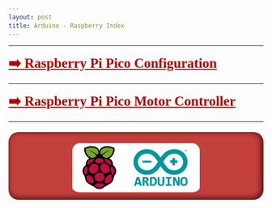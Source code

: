 ```yaml
---
layout: post
title: Arduino - Raspberry Index 
---
```

*****
 <a href="/projects/Arduino/ConfigurationRaspberryPico" style="
    font-size: 27px;
    font-weight: 600;
    font-family: serif;
	color: #b20400;
"> ➡️ Raspberry Pi Pico Configuration </a>

*****  

 <a href="/projects/Arduino/RaspberryPicoMotorController" style="
    font-size: 27px;
    font-weight: 600;
    font-family: serif;
	color: #b20400;
"> ➡️ Raspberry Pi Pico Motor Controller </a>

*****
<div style="
    background-color: darkred;
    border-radius: 20px;
    background-color: #b20400c2;
    box-shadow: inset -3px -2px 8px 4px #25040487;
    padding-bottom: 10px;
    padding-top: 2px;
    width: fit-content;
    margin-right: auto;
    margin-left: auto;
    margin-top: 20px;
">
<img src="/images/RaspArdu.png" alt="Rasp_Ardu_Image" title="Rasp_ardu_image" width="50%" style="
    display: block;
    margin-left: auto;
    margin-right: auto;
    margin-top: inherit;
    border-radius: 15px;
    padding-bottom: 5px;
">
</div>